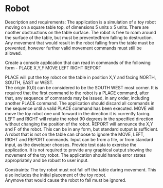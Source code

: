 # Robot
 
Description and requirements:
The application is a simulation of a toy robot moving on a square table top, of dimensions 5 units x 5 units. 
There are noother obstructions on the table surface. 
The robot is free to roam around the surface of the table, but must be preventedfrom falling to destruction.  
Any movement that would result in the robot falling from the table must be prevented, however further valid movement commands must still be allowed.

Create a console application that can read in commands of the following form -
PLACE X,Y,F
MOVE
LEFT
RIGHT
REPORT

PLACE will put the toy robot on the table in position X,Y and facing NORTH, SOUTH, EAST or WEST.  
The origin (0,0) can be considered to be the SOUTH WEST most corner. 
It is required that the first command to the robot is a PLACE command, after that, any sequence of commands may be issued, 
in any order, including another PLACE command. The application should discard all commands in the sequence until a valid PLACE command has been executed.
MOVE will move the toy robot one unit forward in the direction it is currently facing.
LEFT and RIGHT will rotate the robot 90 degrees in the specified direction without changing the position of the robot.
REPORT will announce the X,Y and F of the robot. This can be in any form, but standard output is sufficient.
A robot that is not on the table can choose to ignore the MOVE, LEFT, RIGHT and REPORT commands.
Input can be from a file, or from standard input, as the developer chooses. 
Provide test data to exercise the application.
It is not required to provide any graphical output showing the movement of the toy robot.
The application should handle error states appropriately and be robust to user input.

Constraints:
The toy robot must not fall off the table during movement. 
This also includes the initial placement of the toy robot.  
Anymove that would cause the robot to fall must be ignored.